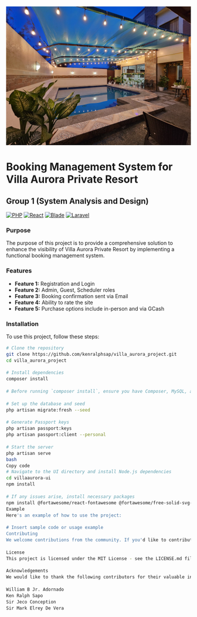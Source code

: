 ![Background Image](https://github.com/kenralphsapo/villa_aurora_project/blob/featurebranch/public/images/background.jpg?raw=true)

# Booking Management System for Villa Aurora Private Resort

## Group 1 (System Analysis and Design)
[![PHP](https://img.shields.io/badge/PHP-%3E%3D%208.0-8892BF.svg)](https://www.php.net/)
[![React](https://img.shields.io/badge/React-%3E%3D%2018-61DAFB.svg)](https://reactjs.org/)
[![Blade](https://img.shields.io/badge/Blade-Laravel%20Template%20Engine-orange.svg)](https://laravel.com/docs/blade)
[![Laravel](https://img.shields.io/badge/Laravel-%5E11.x-red.svg)](https://laravel.com/)

### Purpose
The purpose of this project is to provide a comprehensive solution to enhance the visibility of Villa Aurora Private Resort by implementing a functional booking management system.

### Features
- **Feature 1:** Registration and Login
- **Feature 2:** Admin, Guest, Scheduler roles
- **Feature 3:** Booking confirmation sent via Email
- **Feature 4:** Ability to rate the site
- **Feature 5:** Purchase options include in-person and via GCash

### Installation
To use this project, follow these steps:

```bash
# Clone the repository
git clone https://github.com/kenralphsap/villa_aurora_project.git
cd villa_aurora_project

# Install dependencies
composer install

# Before running `composer install`, ensure you have Composer, MySQL, and Node.js installed.

# Set up the database and seed
php artisan migrate:fresh --seed

# Generate Passport keys
php artisan passport:keys
php artisan passport:client --personal

# Start the server
php artisan serve
bash
Copy code
# Navigate to the UI directory and install Node.js dependencies
cd villaaurora-ui
npm install

# If any issues arise, install necessary packages
npm install @fortawesome/react-fontawesome @fortawesome/free-solid-svg-icons @mui/material @mui/x-data-grid react-toastify react-redux react-cookie react-big-calendar moment react-dom-confetti react-google-recaptcha
Example
Here's an example of how to use the project:

# Insert sample code or usage example
Contributing
We welcome contributions from the community. If you'd like to contribute to this project, please follow our contribution guidelines.

License
This project is licensed under the MIT License - see the LICENSE.md file for details.

Acknowledgements
We would like to thank the following contributors for their valuable input and feedback:

William B Jr. Adornado
Ken Ralph Sapo
Sir Jeco Conception
Sir Mark Elrey De Vera
